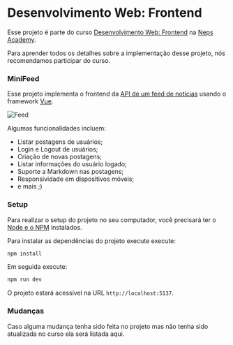 # Desenvolvimento Web: Frontend

Esse projeto é parte do curso [Desenvolvimento Web: Frontend](https://neps.academy/br/course/desenvolvimento-web:-frontend) na [Neps Academy](https://neps.academy/br).

Para aprender todos os detalhes sobre a implementação desse projeto, nós recomendamos participar do curso.

### MiniFeed

Esse projeto implementa o frontend da [API de um feed de notícias](https://guide-flask.herokuapp.com/docs/swagger#/) usando o framework [Vue](https://vuejs.org/).

![Feed](images/feed.png)

Algumas funcionalidades incluem:

- Listar postagens de usuários;
- Login e Logout de usuários;
- Criação de novas postagens;
- Listar informações do usuário logado;
- Suporte a Markdown nas postagens;
- Responsividade em dispositivos móveis;
- e mais ;)

### Setup

Para realizar o setup do projeto no seu computador, você precisará ter o [Node e o NPM](https://nodejs.org/en/download/) instalados.

Para instalar as dependências do projeto execute execute:

```bash
npm install
```

Em seguida execute:

```bash
npm run dev
```

O projeto estará acessível na URL `http://localhost:5137`.

### Mudanças

Caso alguma mudança tenha sido feita no projeto mas não tenha sido atualizada no curso ela será listada aqui.
